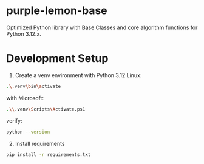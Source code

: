 # purple-lemon-base
Optimized Python library with Base Classes and core algorithm functions for Python 3.12.x.


# Development Setup
1. Create a venv environment with Python 3.12
Linux:
```bash
.\.venv\bin\activate
```
with Microsoft:
```bash
.\\.venv\Scripts\Activate.ps1
```
verify:
```bash
python --version
```
2. Install requirements
```bash
pip install -r requirements.txt
```
